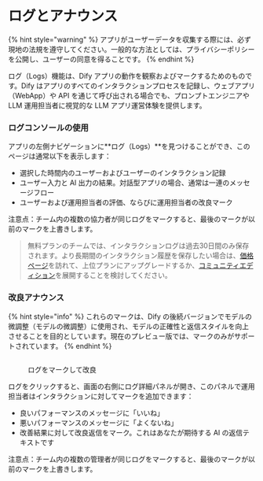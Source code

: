 # ログとアナウンス

{% hint style="warning" %}
アプリがユーザーデータを収集する際には、必ず現地の法規を遵守してください。一般的な方法としては、プライバシーポリシーを公開し、ユーザーの同意を得ることです。
{% endhint %}

ログ（Logs）機能は、Dify アプリの動作を観察およびマークするためのものです。Dify はアプリのすべてのインタラクションプロセスを記録し、ウェブアプリ（WebApp）や API を通じて呼び出される場合でも、プロンプトエンジニアや LLM 運用担当者に視覚的な LLM アプリ運営体験を提供します。

### ログコンソールの使用

アプリの左側ナビゲーションに**ログ（Logs）**を見つけることができ、このページは通常以下を表示します：

* 選択した時間内のユーザーおよびユーザーのインタラクション記録
* ユーザー入力と AI 出力の結果。対話型アプリの場合、通常は一連のメッセージフロー
* ユーザーおよび運用担当者の評価、ならびに運用担当者の改良マーク

注意点：チーム内の複数の協力者が同じログをマークすると、最後のマークが以前のマークを上書きします。

> 無料プランのチームでは、インタラクションログは過去30日間のみ保存されます。より長期間のインタラクション履歴を保存したい場合は、[価格ページ](https://dify.ai/pricing)を訪れて、上位プランにアップグレードするか、[コミュニティエディション](../../getting-started/install-self-hosted/docker-compose)を展開することを検討してください。

### 改良アナウンス

{% hint style="info" %}
これらのマークは、Dify の後続バージョンでモデルの微調整（モデルの微調整）に使用され、モデルの正確性と返信スタイルを向上させることを目的としています。現在のプレビュー版では、マークのみがサポートされています。
{% endhint %}

<figure><img src="https://assets-docs.dify.ai/img/jp/annotation/950c84b05c12f92a8235e3265e42d200.webp" alt=""><figcaption><p>ログをマークして改良</p></figcaption></figure>

ログをクリックすると、画面の右側にログ詳細パネルが開き、このパネルで運用担当者はインタラクションに対してマークを追加できます：

* 良いパフォーマンスのメッセージに「いいね」
* 悪いパフォーマンスのメッセージに「よくないね」
* 改善結果に対して改良返信をマーク。これはあなたが期待する AI の返信テキストです

注意点：チーム内の複数の管理者が同じログをマークすると、最後のマークが以前のマークを上書きします。
